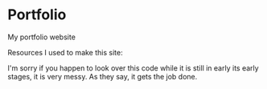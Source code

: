 # Portfolio
My portfolio website

Resources I used to make this site:


I'm sorry if you happen to look over this code while it is still in early its early stages, it is very messy.
As they say, it gets the job done. 
